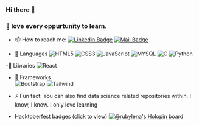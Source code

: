 ### Hi there 👋
### 🤔 love every oppurtunity to learn.


- 📫 How to reach me: [![Linkedin Badge](https://img.shields.io/badge/-Rubylena-0e76a8?style=flat&labelColor=0e76a8&logo=linkedin&logoColor=white)](
https://www.linkedin.com/in/grace-effiong/) [![Mail Badge](https://img.shields.io/badge/-Rubylena-c0392b?style=flat&labelColor=c0392b&logo=gmail&logoColor=white)](mailto:graceffiong@gmail.com)

- 👯 Languages 
![HTML5](https://img.shields.io/badge/-HTML5-09203F?style=flat&logo=HTML5)
![CSS3](https://img.shields.io/badge/-CSS3-09203F?style=flat&logo=CSS3)
![JavaScript](https://img.shields.io/badge/-JavaScript-09203F?style=flat&logo=javascript)
![MYSQL](https://img.shields.io/badge/-MYSQL-09203F?style=flat&logo=MySQL)
![C](https://img.shields.io/badge/-C-09203F?style=flat&logo=C)
![Python](https://img.shields.io/badge/-Python-09203F?style=flat&logo=Python)

-🌱 Libraries
![React](https://img.shields.io/badge/-React-09203F?style=flat&logo=React)

- 🔭 Frameworks  
![Bootstrap](https://img.shields.io/badge/-Bootstrap-09203F?style=flat&logo=Bootstrap)
![Tailwind](https://img.shields.io/badge/-Tailwind-09203F?style=flat&logo=Tailwind)
- ⚡ Fun fact: You can also find data science related repositories within.
I know, I know. I only love learning

- Hacktoberfest badges (click to view)
[![@rubylena's Holopin board](https://holopin.me/rubylena)](https://holopin.io/@rubylena)
<!--
**Rubylena/rubylena** is a ✨ _special_ ✨ repository because its `README.md` (this file) appears on your GitHub profile.

Here are some ideas to get you started:

- 🔭 I’m currently working on ...
- 🌱 I’m currently learning ...
- 👯 I’m looking to collaborate on ...
- 🤔 I’m looking for help with ...
- 💬 Ask me about ...
- 📫 How to reach me: ...
- 😄 Pronouns: ...
- ⚡ Fun fact: ...
-->
